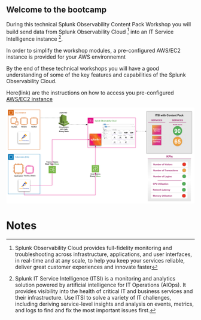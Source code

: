 ## Welcome to the bootcamp

During this technical Splunk Observability Content Pack Workshop you will build send data from Splunk Observability Cloud [^1] into an IT Service Intelligence instance [^2].

In order to simplify the workshop modules, a pre-configured AWS/EC2 instance is provided for your AWS environnemnt

By the end of these technical workshops you will have a good understanding of some of the key features and capabilities of the Splunk Observability Cloud.

Here(link) are the instructions on how to access you pre-configured [AWS/EC2 instance](tml/LAB_instructions_content_pack/#task-1-login-to-your-splunk-instance)

![Architecture Overview](images/itsi_cp_today_environment.png)
# Notes

[^1]: Splunk Observability Cloud provides full-fidelity monitoring and troubleshooting across infrastructure, applications, and user interfaces, in real-time and at any scale, to help you keep your services reliable, deliver great customer experiences and innovate faster

[^2]: Splunk IT Service Intelligence (ITSI) is a monitoring and analytics solution powered by artificial intelligence for IT Operations (AIOps). It provides visibility into the health of critical IT and business services and their infrastructure. Use ITSI to solve a variety of IT challenges, including deriving service-level insights and analysis on events, metrics, and logs to find and fix the most important issues first.
